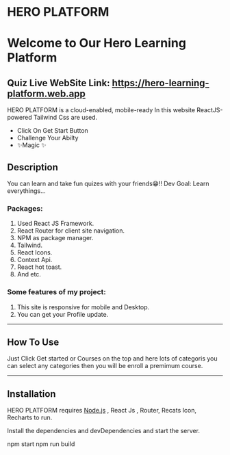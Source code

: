 # HERO PLATFORM

# Welcome to Our Hero Learning Platform

## Quiz Live WebSite Link: https://hero-learning-platform.web.app

HERO PLATFORM is a cloud-enabled, mobile-ready
In this website ReactJS-powered Tailwind Css are used.

- Click On Get Start Button
- Challenge Your Abilty
- ✨Magic ✨

## Description

You can learn and take fun quizes with your friends😁!!
Dev Goal: Learn everythings...

### Packages:

1. Used React JS Framework.
2. React Router for client site navigation.
3. NPM as package manager.
4. Tailwind.
5. React Icons.
6. Context Api.
7. React hot toast.
8. And etc.

### Some features of my project:

1. This site is responsive for mobile and Desktop.
2. You can get your Profile update.

---

## How To Use

Just Click Get started or Courses on the top and here lots of categoris you can select any categories then you will be enroll a premimum course.

---

## Installation

HERO PLATFORM requires [Node.js](https://nodejs.org/) , React Js , Router, Recats Icon, Recharts to run.

Install the dependencies and devDependencies and start the server.

npm start
npm run build
